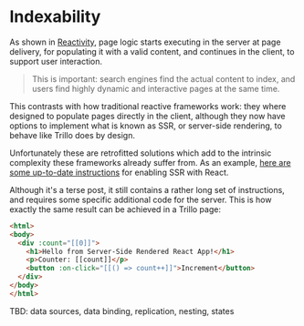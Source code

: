 # Indexability

As shown in [Reactivity](https://trillojs.dev/docs/concepts/reactivity), page logic starts executing in the server at page delivery, for populating it with a valid content, and continues in the client, to support user interaction.

> This is important: search engines find the actual content to index, and users find highly dynamic and interactive pages at the same time.

This contrasts with how traditional reactive frameworks work: they where designed to populate pages directly in the client, although they now have options to implement what is known as SSR, or server-side rendering, to behave like Trillo does by design.

Unfortunately these are retrofitted solutions which add to the intrinsic complexity these frameworks already suffer from. As an example, [here are some up-to-date instructions](https://codedamn.com/news/reactjs/server-side-rendering-reactjs) for enabling SSR with React.

Although it's a terse post, it still contains a rather long set of instructions, and requires some specific additional code for the server. This is how exactly the same result can be achieved in a Trillo page:

```html
<html>
<body>
  <div :count="[[0]]">
    <h1>Hello from Server-Side Rendered React App!</h1>
    <p>Counter: [[count]]</p>
    <button :on-click="[[() => count++]]">Increment</button>
  </div>
</body>
</html>
```

TBD: data sources, data binding, replication, nesting, states
